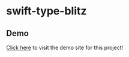 # swift-type-blitz

## Demo
<a href="https://raw.githack.com/riley-ad-clark/swift-type-blitz/main/index.html">Click here</a> to visit the demo site for this project!
